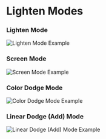 # Lighten Modes

### Lighten Mode
![Lighten Mode Example](https://github.com/chrisfreilich/virtuoso-nodes/assets/108036952/ac05104d-6d64-4084-a44c-a78b51745ce9)

### Screen Mode
![Screen Mode Example](https://github.com/chrisfreilich/virtuoso-nodes/assets/108036952/594b788d-49f4-4bfc-8b9d-445e2436f6d9)

### Color Dodge Mode
![Color Dodge Mode Example](https://github.com/chrisfreilich/virtuoso-nodes/assets/108036952/b9a8b5df-255e-4825-ab68-ddbfa1c584e0)

### Linear Dodge (Add) Mode
![Linear Dodge (Add) Mode Example](https://github.com/chrisfreilich/virtuoso-nodes/assets/108036952/7e907b0d-a04c-44cd-8418-96b78646181b)

